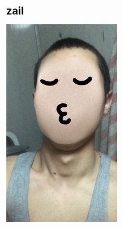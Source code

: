 <!DOCTYPE html>
<hmtl>
<head>
    <title>welcometo</title>
</head>
<body>
    <h1>zail</h1>
    <p><img src="C.jpeg" width=300 heigth=500>
</body>
</html>
